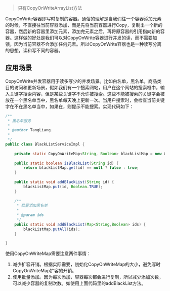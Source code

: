 > 只有CopyOnWriteArrayList方法

CopyOnWrite容器即写时复制的容器。通俗的理解是当我们往一个容器添加元素的时候，不直接往当前容器添加，而是先将当前容器进行Copy，复制出一个新的容器，然后新的容器里添加元素，添加完元素之后，再将原容器的引用指向新的容器。这样做的好处是我们可以对CopyOnWrite容器进行并发的读，而不需要加锁，因为当前容器不会添加任何元素。所以CopyOnWrite容器也是一种读写分离的思想，读和写不同的容器。

## 应用场景
CopyOnWrite并发容器用于读多写少的并发场景。比如白名单，黑名单，商品类目的访问和更新场景，假如我们有一个搜索网站，用户在这个网站的搜索框中，输入关键字搜索内容，但是某些关键字不允许被搜索。这些不能被搜索的关键字会被放在一个黑名单当中，黑名单每天晚上更新一次。当用户搜索时，会检查当前关键字在不在黑名单当中，如果在，则提示不能搜索。实现代码如下：

```java
/**
 * 黑名单服务
 *
 * @author TangLiang
 *
 */
public class BlackListServiceImpl {
 
    private static CopyOnWriteMap<String, Boolean> blackListMap = new CopyOnWriteMap<String, Boolean>( 1000);
 
    public static boolean isBlackList(String id) {
        return blackListMap.get(id) == null ? false : true;
    }
 
    public static void addBlackList(String id) {
        blackListMap.put(id, Boolean.TRUE);
    }
 
    /**
     * 批量添加黑名单
     *
     * @param ids
     */
    public static void addBlackList(Map<String,Boolean> ids) {
        blackListMap.putAll(ids);
    }
 
}
```

使用CopyOnWriteMap需要注意两件事情：
1. 减少扩容开销。根据实际需要，初始化CopyOnWriteMap的大小，避免写时CopyOnWriteMap扩容的开销。
2. 使用批量添加。因为每次添加，容器每次都会进行复制，所以减少添加次数，可以减少容器的复制次数。如使用上面代码里的addBlackList方法。

